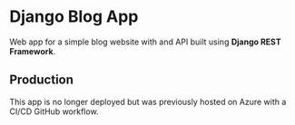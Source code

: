 # Django Blog App

Web app for a simple blog website with and API built using **Django REST Framework**.


## Production

This app is no longer deployed but was previously hosted on Azure with a CI/CD GitHub workflow.
